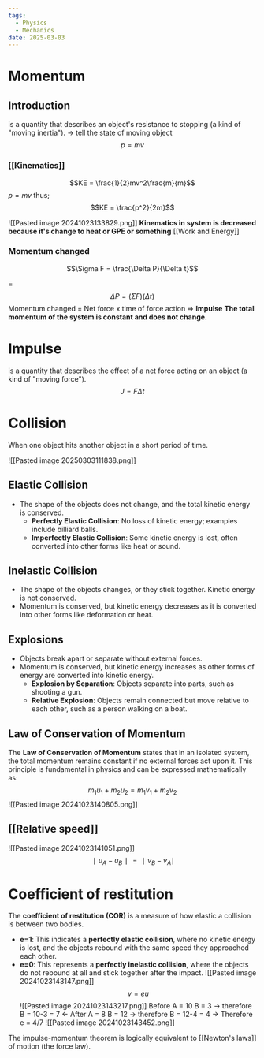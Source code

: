 ```yaml
---
tags:
  - Physics
  - Mechanics
date: 2025-03-03
---
```

# Momentum
## Introduction 

is a quantity that describes an object's resistance to stopping (a kind of "moving inertia"). -> tell the state of moving object
$$p = mv$$
### [[Kinematics]] 
$$KE = \frac{1}{2}mv^2\frac{m}{m}$$
$p = mv$ thus; 
$$KE = \frac{p^2}{2m}$$

![[Pasted image 20241023133829.png]]
**Kinematics in system is decreased because it's change to heat or GPE or something** [[Work and Energy]]
### Momentum changed
$$\Sigma F = \frac{\Delta P}{\Delta t}$$

=
$$\Delta P = (\Sigma F)(\Delta t)$$
Momentum changed =  Net force x time of force action => **Impulse**
**The total momentum of the system is constant and does not change.**

# Impulse
is a quantity that describes the effect of a net force acting on an object (a kind of "moving force").
$$J = F\Delta t$$
# Collision
When one object hits another object in a short period of time. 

![[Pasted image 20250303111838.png]]
## **Elastic Collision**
- The shape of the objects does not change, and the total kinetic energy is conserved.
	- **Perfectly Elastic Collision**: No loss of kinetic energy; examples include billiard balls.
	- **Imperfectly Elastic Collision**: Some kinetic energy is lost, often converted into other forms like heat or sound.
## **Inelastic Collision**
- The shape of the objects changes, or they stick together. Kinetic energy is not conserved.
- Momentum is conserved, but kinetic energy decreases as it is converted into other forms like deformation or heat.
## **Explosions**
- Objects break apart or separate without external forces.
- Momentum is conserved, but kinetic energy increases as other forms of energy are converted into kinetic energy.
	- **Explosion by Separation**: Objects separate into parts, such as shooting a gun.
	- **Relative Explosion**: Objects remain connected but move relative to each other, such as a person walking on a boat.
## Law of Conservation of Momentum
The **Law of Conservation of Momentum** states that in an isolated system, the total momentum remains constant if no external forces act upon it. This principle is fundamental in physics and can be expressed mathematically as:
$$m_1u_1+m_2u_2=m_1v_1+m_2v_2$$
![[Pasted image 20241023140805.png]]
## [[Relative speed]]
![[Pasted image 20241023141051.png]]
$$∣u_A​−u_B​∣=∣v_B​−v_A​∣$$
# Coefficient of restitution
The **coefficient of restitution (COR)** is a measure of how elastic a collision is between two bodies.
- **e=1**: This indicates a **perfectly elastic collision**, where no kinetic energy is lost, and the objects rebound with the same speed they approached each other.
- **e=0**: This represents a **perfectly inelastic collision**, where the objects do not rebound at all and stick together after the impact.
![[Pasted image 20241023143147.png]]
$$v = eu$$
![[Pasted image 20241023143217.png]]
Before A = 10 B = 3 -> therefore B = 10-3 = 7 <-
After A = 8 B = 12 -> therefore B = 12-4 = 4 ->
Therefore e = 4/7
![[Pasted image 20241023143452.png]]

The impulse-momentum theorem is logically equivalent to [[Newton's laws]] of motion (the force law).
